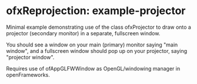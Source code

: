 ofxReprojection: example-projector
==================================

Minimal example demonstrating use of the class ofxProjector to draw 
onto a projector (secondary monitor) in a separate, fullscreen window.

You should see a window on your main (primary) monitor saying "main window", and
a fullscreen window should pop up on your projector, saying "projector window".

Requires use of ofAppGLFWWindow as OpenGL/windowing manager in openFrameworks.
